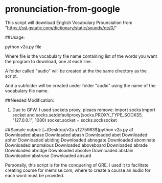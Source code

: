 # pronunciation-from-google

This script will download English Vocabulary Prounciation from "https://ssl.gstatic.com/dictionary/static/sounds/de/0/"

##Usage:

  python v2a.py file
  
Where file is the vocabulary file name containing list of the words you want the program to download, one at each line. 

A folder called "audio" will be created at the the same directory as the script. 

And a subfolder will be created under folder "audio" using the name of the vocabulary file name.

##Needed Modification:

  1. Due to GFW, I used sockets proxy, pleaes remove:
      import socks
      import socket
    and 
      socks.setdefaultproxy(socks.PROXY_TYPE_SOCKS5, "127.0.0.1", 1080)
      socket.socket = socks.socksocket


##Sample output:
    [~/Desktop/v2a y1275963$]python v2a.py a1
    Downloaded abase
    Downloaded abash
    Downloaded abet
    Downloaded abhor
    Downloaded abiding
    Downloaded abnegate
    Downloaded abominate
    Downloaded anomalous
    Downloaded aboveboard
    Downloaded abrade
    Downloaded abridge
    Downloaded absolve
    Downloaded abstain
    Downloaded abstruse
    Downloaded absurd
    
  Personally, this script is for the conquering of GRE. I used it to facilitate creating course for memrise.com, where to create a course an audio for each word must be provided.
